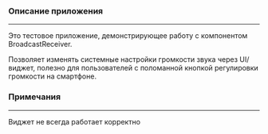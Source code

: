 ### Описание приложения
---
Это тестовое приложение, демонстрирующее работу с компонентом BroadcastReceiver.

Позволяет изменять системные настройки громкости звука через UI/виджет, 
полезно для пользователей с поломанной кнопкой регулировки громкости на смартфоне.

### Примечания
---
Виджет не всегда работает корректно

